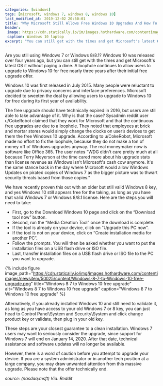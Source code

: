 ```yaml
---
categories: [windows]
tags: [microsoft, windows 7, windows 8, windows 10]
last_modified_at: 2019-12-02 20:50:01
title: "Why Microsoft Still Allows Free Windows 10 Upgrades And How To Get Yours"
header:
 image: https://cdn.statically.io/im/images.hothardware.com/contentimages/newsitem/50025/content/windows-10-laptop.JPG
 caption: Windows 10 laptop
excerpt: "You can still get with the times and get Microsoft's latest OS it without paying a dime. A loophole continues to allow users to upgrade to Windows 10 for free"
---
```

Are you still using Windows 7 or Windows 8/8.1? Windows 10 was released over four years ago, but you can still get with the times and get Microsoft's latest OS it without paying a dime. A loophole continues to allow users to upgrade to Windows 10 for free nearly three years after their initial free upgrade offer.

Windows 10 was first released in July 2015. Many people were reluctant to upgrade due to privacy concerns and interface preferences. Microsoft decided to sweeten the deal by allowing users to upgrade to Windows 10 for free during its first year of availability.

The free upgrade should have technically expired in 2016, but users are still able to take advantage of it. Why is that the case? Sysadmin reddit user u/CokeRobot claimed that they work for Microsoft and that the continuous free upgrades are due to a loophole. They noted that employees at brick and mortar stores would simply change the clocks on user’s devices to get them the free Windows 10 upgrade. According to u/CokeRobot, Microsoft made no effort to fix the loophole, because they do not make a ton of money off of Windows upgrades anyway. The real moneymaker now is software like Office 365. The user notes "WDG didn't care pretty much at all because Terry Meyerson at the time cared more about his upgrade stats than license revenue as Windows isn't Microsoft's cash cow anymore. It's the same stance back in the day where Microsoft would allow Windows Updates on pirated copies of Windows 7 as the bigger picture was to thwart security threats based from those copies."

We have recently proven this out with an older but still valid Windows 8 key, and yes Windows 10 still appears free for the taking, as long as you have that valid Windows 7 or Windows 8/8.1 license. Here are the steps you will need to take:
- First, go to the Download Windows 10 page and click on the “Download tool now” button.
- Second, run the “Media Creation Tool” once the download is complete.
- If the tool is already on your device, click on “Upgrade this PC now”.
- If the tool is not on your device, click on “Create installation media for another PC”.
- Follow the prompts. You will then be asked whether you want to put the installation files on a USB flash drive or ISO file.
- Last, transfer installation files on a USB flash drive or ISO file to the PC you want to upgrade.

{% include figure image_path="https://cdn.statically.io/img/images.hothardware.com/contentimages/newsitem/50025/content/Windows-8-7-to-Windows-10-free-upgrade.png" title="Windows 8 7 to Windows 10 free upgrade" alt="Windows 8 7 to Windows 10 free upgrade" caption="Windows 8 7 to Windows 10 free upgrade" %}

Alternatively, if you already installed Windows 10 and still need to validate it, as long as you have access to your old Windows 7 or 8 key, you can just head to Control Panel\System and Security\System and click change product key or validate, then plug in your old key. 

These steps are your closest guarantee to a clean installation. Windows 7 users may want to seriously consider the upgrade, since support for Windows 7 will end on January 14, 2020. After that date, technical assistance and software updates will no longer be available.

However, there is a word of caution before you attempt to upgrade your device. If you are a system administrator or in another tech position at a large company, you may draw unwanted attention from this massive upgrade. Please note that the offer technically end.

_source: (nasdaq:msft) Via:  Reddit_
